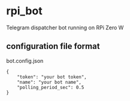 # rpi_bot
Telegram dispatcher bot running on RPi Zero W

## configuration file format

bot.config.json
```
{
    "token": "your bot token",
    "name": "your bot name",
    "polling_period_sec": 0.5
}
```
